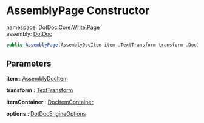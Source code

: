 ﻿# AssemblyPage Constructor

namespace: [DotDoc\.Core\.Write\.Page](../../DotDoc.Core.Write.Page.md)<br />
assembly: [DotDoc](../../../DotDoc.md)



```csharp
public AssemblyPage(AssemblyDocItem item ,TextTransform transform ,DocItemContainer itemContainer ,DotDocEngineOptions options);
```

## Parameters

__item__ : [AssemblyDocItem](../../../DotDoc/DotDoc.Core.Models/AssemblyDocItem.md)



__transform__ : [TextTransform](../../../DotDoc/DotDoc.Core.Write/TextTransform.md)



__itemContainer__ : [DocItemContainer](../../../DotDoc/DotDoc.Core.Write/DocItemContainer.md)



__options__ : [DotDocEngineOptions](../../../DotDoc/DotDoc.Core/DotDocEngineOptions.md)




